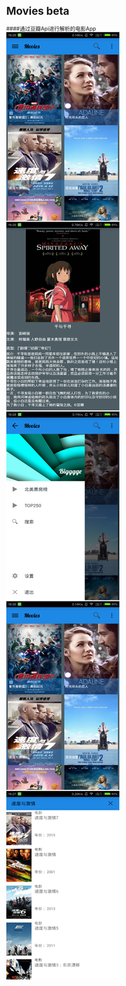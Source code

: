 # Movies beta
####通过豆瓣Api进行解析的电影App
<img src="/screenshots/device-2015-05-08-182658.png" alt="device-2015-05-08-182658.png" title="screenshot" width="300" height="500" />
<img src="/screenshots/device-2015-05-08-182928.png" alt="device-2015-05-08-182928.png" title="screenshot" width="300" height="500" />
<img src="/screenshots/device-2015-05-08-182820.png" alt="device-2015-05-08-182820.png" title="screenshot" width="300" height="500" />
<img src="/screenshots/device-2015-05-08-182658.png" alt="device-2015-05-08-182658.png" title="screenshot" width="300" height="500" />
<img src="/screenshots/device-2015-05-08-182756.png" alt="device-2015-05-08-182756.png" title="screenshot" width="300" height="500" />
